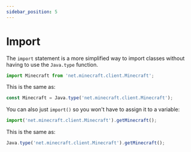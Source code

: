 ```yaml
---
sidebar_position: 5
---
```


# Import

The `import` statement is a more simplified way to import classes without having to use the `Java.type` function.

```js
import Minecraft from 'net.minecraft.client.Minecraft';
```

This is the same as:

```js
const Minecraft = Java.type('net.minecraft.client.Minecraft');
```

You can also just ``import()`` so you won't have to assign it to a variable:

```js
import('net.minecraft.client.Minecraft').getMinecraft();
```

This is the same as:

```js
Java.type('net.minecraft.client.Minecraft').getMinecraft();
```